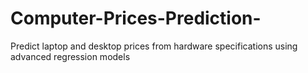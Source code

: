 # Computer-Prices-Prediction-
Predict laptop and desktop prices from hardware specifications using advanced regression models
